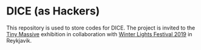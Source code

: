 # DICE (as Hackers)

This repository is used to store codes for DICE. The project is invited to the [Tiny Massive](https://tinymassive.io/) exhibition in collaboration with [Winter Lights Festival 2019](http://www.winterlightsfestival.is/) in Reykjavik. 
